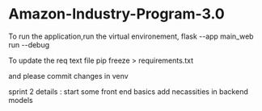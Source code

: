 # Amazon-Industry-Program-3.0 

To run the application,run the virtual environement, flask --app main_web run --debug 


To update the req text file pip freeze > requirements.txt 


and please commit changes in venv


sprint 2 details : 
  start some front end basics 
  add necassities in backend 
  models 
